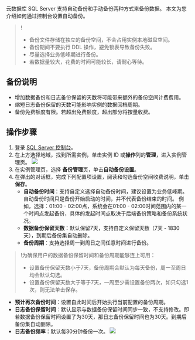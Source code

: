 云数据库 SQL Server 支持自动备份和手动备份两种方式来备份数据。
本文为您介绍如何通过控制台设置自动备份。
>!
>- 备份文件存储在独立的备份空间，不会占用实例本地磁盘空间。
>- 备份期间不要执行 DDL 操作，避免锁表导致备份失败。
>- 尽量选择业务低峰期进行备份。
>- 若数据量较大，花费的时间可能较长，请耐心等待。

## 备份说明
- 增加数据备份和日志备份保留的天数将可能带来额外的备份空间计费费用。
- 缩短日志备份保留的天数可能影响实例的数据回档周期。
- 备份免费额度有限。若超出免费额度，超出部分将按量收费。

## 操作步骤
1. 登录 [SQL Server 控制台](https://console.cloud.tencent.com/sqlserver)。
2. 在上方选择地域，找到所需实例，单击实例 ID 或**操作**列的**管理**，进入实例管理页。
![](https://qcloudimg.tencent-cloud.cn/raw/3bb7a0be93f6fb3fa7879389c90b9876.png)
3. 在实例管理页，选择 **备份管理**页，单击**自动备份设置**。
4. 在弹出的对话框，完成下列配置项设置，阅读和勾选备份空间收费说明，单击**保存**。
   - **自动备份时间**：支持自定义选择自动备份时间，建议设置为业务低峰期。自动备份时间只是备份开始启动的时间，并不代表备份结束的时间。
例如，选择：01:00 - 02:00点，系统会在01:00 - 02:00时间范围内的某一个时间点发起备份，具体的发起时间点取决于后端备份策略和备份系统状况。
   - **数据备份保留天数**：默认保留7天，支持自定义保留天数（7天 - 1830天），到期后备份集自动删除。
   - **备份周期**：支持选择周一到周日之间任意时间进行备份。
>!为确保用户的数据备份保留时间和备份周期能够连上可用：
>- 设置备份保留天数小于7天，备份周期会默认为每天备份，周一至周日均会默认勾选。
>- 设置备份保留天数大于等于7天，一周至少需设置备份两次，如只勾选1次，则无法单击保存。
   - **预计再次备份时间**：设置自此时间后开始执行当前配置的备份周期。
   - **日志备份保留时间**：默认显示与数据备份保留时间同步一致，不支持修改。即若数据备份保留时间设置了为30天，那日志备份保留时间也为30天。到期后备份集自动删除。
   - **日志备份频率**：默认每30分钟备份一次。
![](https://qcloudimg.tencent-cloud.cn/raw/c52b246c187ec8cac59b9cdc2f32242c.png)
